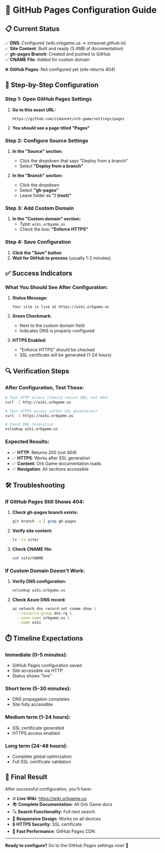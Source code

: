 # 🚀 GitHub Pages Configuration Guide

## 📋 Current Status

✅ **DNS**: Configured (wiki.orbgame.us → zimaxnet.github.io)  
✅ **Site Content**: Built and ready (3.4MB of documentation)  
✅ **gh-pages Branch**: Created and pushed to GitHub  
✅ **CNAME File**: Added for custom domain  

❌ **GitHub Pages**: Not configured yet (site returns 404)

## 🎯 Step-by-Step Configuration

### **Step 1: Open GitHub Pages Settings**

1. **Go to this exact URL:**
   ```
   https://github.com/zimaxnet/orb-game/settings/pages
   ```

2. **You should see a page titled "Pages"**

### **Step 2: Configure Source Settings**

1. **In the "Source" section:**
   - Click the dropdown that says "Deploy from a branch"
   - Select **"Deploy from a branch"**

2. **In the "Branch" section:**
   - Click the dropdown
   - Select **"gh-pages"**
   - Leave folder as **"/ (root)"**

### **Step 3: Add Custom Domain**

1. **In the "Custom domain" section:**
   - Type: `wiki.orbgame.us`
   - Check the box: **"Enforce HTTPS"**

### **Step 4: Save Configuration**

1. **Click the "Save" button**
2. **Wait for GitHub to process** (usually 1-2 minutes)

## ✅ Success Indicators

### **What You Should See After Configuration:**

1. **Status Message:**
   ```
   Your site is live at https://wiki.orbgame.us
   ```

2. **Green Checkmark:**
   - Next to the custom domain field
   - Indicates DNS is properly configured

3. **HTTPS Enabled:**
   - "Enforce HTTPS" should be checked
   - SSL certificate will be generated (1-24 hours)

## 🔍 Verification Steps

### **After Configuration, Test These:**

```bash
# Test HTTP access (should return 200, not 404)
curl -I http://wiki.orbgame.us

# Test HTTPS access (after SSL generation)
curl -I https://wiki.orbgame.us

# Check DNS resolution
nslookup wiki.orbgame.us
```

### **Expected Results:**

- ✅ **HTTP**: Returns 200 (not 404)
- ✅ **HTTPS**: Works after SSL generation
- ✅ **Content**: Orb Game documentation loads
- ✅ **Navigation**: All sections accessible

## 🛠️ Troubleshooting

### **If GitHub Pages Still Shows 404:**

1. **Check gh-pages branch exists:**
   ```bash
   git branch -a | grep gh-pages
   ```

2. **Verify site content:**
   ```bash
   ls -la site/
   ```

3. **Check CNAME file:**
   ```bash
   cat site/CNAME
   ```

### **If Custom Domain Doesn't Work:**

1. **Verify DNS configuration:**
   ```bash
   nslookup wiki.orbgame.us
   ```

2. **Check Azure DNS record:**
   ```bash
   az network dns record-set cname show \
     --resource-group dns-rg \
     --zone-name orbgame.us \
     --name wiki
   ```

## ⏱️ Timeline Expectations

### **Immediate (0-5 minutes):**
- GitHub Pages configuration saved
- Site accessible via HTTP
- Status shows "live"

### **Short term (5-30 minutes):**
- DNS propagation completes
- Site fully accessible

### **Medium term (1-24 hours):**
- SSL certificate generated
- HTTPS access enabled

### **Long term (24-48 hours):**
- Complete global optimization
- Full SSL certificate validation

## 🎉 Final Result

After successful configuration, you'll have:

- 🌐 **Live Wiki**: https://wiki.orbgame.us
- 📚 **Complete Documentation**: All Orb Game docs
- 🔍 **Search Functionality**: Full-text search
- 📱 **Responsive Design**: Works on all devices
- 🔒 **HTTPS Security**: SSL certificate
- 🚀 **Fast Performance**: GitHub Pages CDN

---

**Ready to configure?** Go to the GitHub Pages settings now! 🚀 
